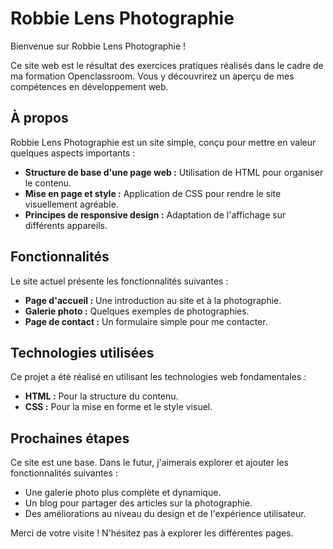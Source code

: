 # Robbie Lens Photographie

Bienvenue sur Robbie Lens Photographie !

Ce site web est le résultat des exercices pratiques réalisés dans le cadre de ma formation Openclassroom. Vous y découvrirez un aperçu de mes compétences en développement web.

## À propos

Robbie Lens Photographie est un site simple, conçu pour mettre en valeur quelques aspects importants :

* **Structure de base d'une page web :** Utilisation de HTML pour organiser le contenu.
* **Mise en page et style :** Application de CSS pour rendre le site visuellement agréable.
* **Principes de responsive design :** Adaptation de l'affichage sur différents appareils.

## Fonctionnalités

Le site actuel présente les fonctionnalités suivantes :

* **Page d'accueil :** Une introduction au site et à la photographie.
* **Galerie photo :** Quelques exemples de photographies.
* **Page de contact :** Un formulaire simple pour me contacter.

## Technologies utilisées

Ce projet a été réalisé en utilisant les technologies web fondamentales :

* **HTML :** Pour la structure du contenu.
* **CSS :** Pour la mise en forme et le style visuel.

## Prochaines étapes

Ce site est une base. Dans le futur, j'aimerais explorer et ajouter les fonctionnalités suivantes :

* Une galerie photo plus complète et dynamique.
* Un blog pour partager des articles sur la photographie.
* Des améliorations au niveau du design et de l'expérience utilisateur.

Merci de votre visite ! N'hésitez pas à explorer les différentes pages.
